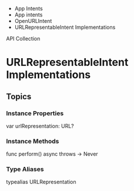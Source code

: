 

- App Intents
- App intents
- OpenURLIntent
-  URLRepresentableIntent Implementations 

API Collection

# URLRepresentableIntent Implementations

## Topics

### Instance Properties

var urlRepresentation: URL?

### Instance Methods

func perform() async throws -> Never

### Type Aliases

typealias URLRepresentation

